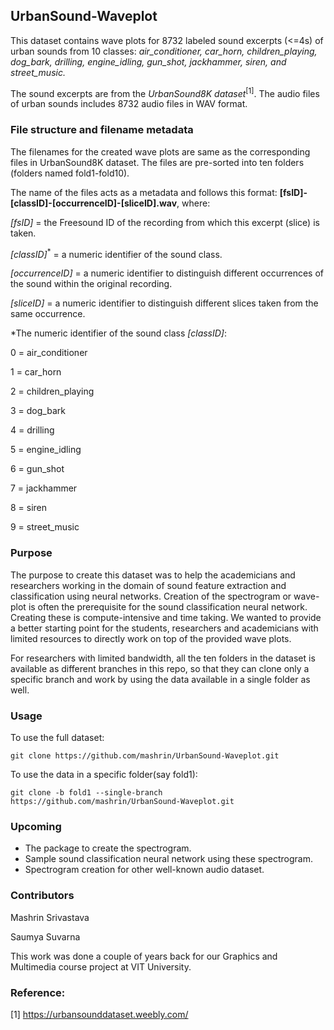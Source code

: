 
## UrbanSound-Waveplot

This dataset contains wave plots for 8732 labeled sound excerpts (<=4s) of urban sounds from 10 classes:
*air_conditioner, car_horn, children_playing, dog_bark, drilling, engine_idling, gun_shot, jackhammer, siren, and street_music.*

The sound excerpts are from the *UrbanSound8K dataset*<sup>[1]</sup>. The audio files of urban sounds includes 8732 audio files in WAV format.

### File structure and filename metadata

The filenames for the created wave plots are same as the corresponding files in UrbanSound8K dataset. The files are pre-sorted into ten folders (folders named fold1-fold10).

The name of the files acts as a metadata and follows this format: **[fsID]-[classID]-[occurrenceID]-[sliceID].wav**, where:

*[fsID]* = the Freesound ID of the recording from which this excerpt (slice) is taken.

*[classID]*<sup>*</sup> = a numeric identifier of the sound class.

*[occurrenceID]* = a numeric identifier to distinguish different occurrences of the sound within the original recording.

*[sliceID]* = a numeric identifier to distinguish different slices taken from the same occurrence.



*The numeric identifier of the sound class *[classID]*:

0 = air_conditioner

1 = car_horn

2 = children_playing

3 = dog_bark

4 = drilling

5 = engine_idling

6 = gun_shot

7 = jackhammer

8 = siren

9 = street_music

### Purpose
The purpose to create this dataset was to help the academicians and researchers working in the domain of sound feature extraction and classification using neural networks.
Creation of the spectrogram or wave-plot is often the prerequisite for the sound classification neural network. Creating these is compute-intensive and time taking. We wanted to provide a better starting point for the students, researchers and academicians with limited resources to directly work on top of the provided wave plots.

For researchers with limited bandwidth, all the ten folders in the dataset is available as different branches in this repo, so that they can clone only a specific branch and work by using the data available in a single folder as well.

### Usage
 
To use the full dataset:

    git clone https://github.com/mashrin/UrbanSound-Waveplot.git

To use the data in a specific folder(say fold1):

    git clone -b fold1 --single-branch https://github.com/mashrin/UrbanSound-Waveplot.git

### Upcoming

 - The package to create the spectrogram.
 - Sample sound classification neural network using these spectrogram.
 - Spectrogram creation for other well-known audio dataset.
 
### Contributors

Mashrin Srivastava

Saumya Suvarna

This work was done a couple of years back for our Graphics and Multimedia course project at VIT University.

### Reference:
[1] https://urbansounddataset.weebly.com/
